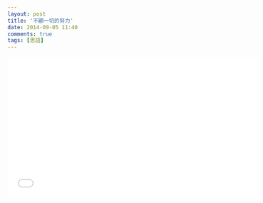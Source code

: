 ```yaml
---
layout: post
title: '不顧一切的努力'
date: 2014-09-05 11:40
comments: true
tags: [思語]
---
```

<iframe width="560" height="315" src="//www.youtube.com/embed/9SyRoLcvwVs" frameborder="0" allowfullscreen></iframe>
<br />